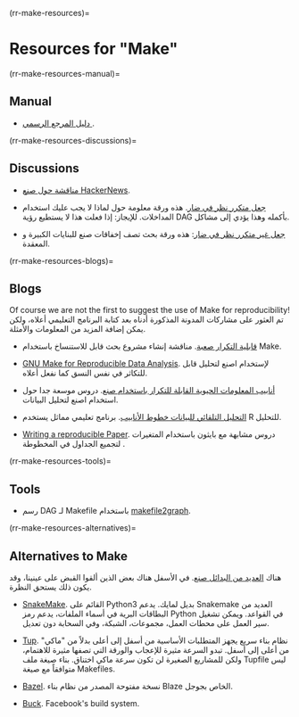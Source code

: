 (rr-make-resources)=
# Resources for "Make"

(rr-make-resources-manual)=
## Manual

- [دليل المرجع الرسمي ](https://www.gnu.org/software/make/manual/make.html).

(rr-make-resources-discussions)=
## Discussions

- [مناقشة حول صنع HackerNews](https://news.ycombinator.com/item?id=15041986).

- [جعل متكرر نظر في ضار](http://aegis.sourceforge.net/auug97.pdf). هذه ورقة معلومة حول لماذا لا يجب عليك استخدام المداخلات. للإيجاز: إذا فعلت هذا لا يستطيع رؤية DAG بأكمله وهذا يؤدي إلى مشاكل.

- [جعل غير متكرر نظر في ضار](https://www.microsoft.com/en-us/research/wp-content/uploads/2016/03/hadrian.pdf): هذه ورقة بحث تصف إخفاقات صنع للبنايات الكبيرة و المعقدة.

(rr-make-resources-blogs)=
## Blogs

Of course we are not the first to suggest the use of Make for reproducibility! تم العثور على مشاركات المدونة المذكورة أدناه بعد كتابة البرنامج التعليمي أعلاه، ولكن يمكن إضافة المزيد من المعلومات والأمثلة.

- [قابلية التكرار صعبة](https://kbroman.wordpress.com/tag/reproducible-research/). مناقشة إنشاء مشروع بحث قابل للاستنساخ باستخدام Make.

- [GNU Make for Reproducible Data Analysis](http://zmjones.com/make/). لإستخدام اصنع لتحليل قابل للتكاثر في نفس النسق كما نفعل أعلاه.

- [أنابيب المعلومات الحيوية القابلة للتكرار باستخدام صنع](http://byronjsmith.com/make-bml/). دروس موسعة جدا حول استخدام اصنع لتحليل البيانات.

- [التحليل التلقائي للبيانات خطوط الأنابيب](http://stat545.com/automation04_make-activity.html). برنامج تعليمي مماثل يستخدم R للتحليل.

- [Writing a reproducible Paper](http://handbook.datalad.org/en/latest/usecases/reproducible-paper.html#automation-with-existing-tools). دروس مشابهة مع بايثون باستخدام المتغيرات لتجميع الجداول في المخطوطة .

(rr-make-resources-tools)=
## Tools

- رسم DAG لـ Makefile باستخدام [makefile2graph](https://github.com/lindenb/makefile2graph).

(rr-make-resources-alternatives)=
## Alternatives to Make

هناك [العديد من البدائل صنع](https://en.wikipedia.org/wiki/List_of_build_automation_software). في الأسفل هناك بعض الذين ألقوا القبض على عينينا، وقد يكون ذلك يستحق النظرة.

- [SnakeMake](https://snakemake.readthedocs.io/en/stable/). القائم على Python3 بديل لمايك. يدعم Snakemake العديد من البطاقات البرية في أسماء الملفات، يدعم رمز Python في القواعد. ويمكن تشغيل سير العمل على محطات العمل، مجموعات، الشبكة، وفي السحابة دون تعديل.

- [Tup](http://gittup.org/tup/index.html). نظام بناء سريع يجهز المتطلبات الأساسية من أسفل إلى أعلى بدلاً من "ماكي" من أعلى إلى أسفل. تبدو السرعة مثيرة للإعجاب والورقة التي تصفها مثيرة للاهتمام، ولكن للمشاريع الصغيرة لن تكون سرعة ماكي اختناق. بناء صيغة ملف Tupfile ليس متوافقاً مع صيغة Makefiles.

- [Bazel](https://www.bazel.build). نسخة مفتوحة المصدر من نظام بناء Blaze الخاص بجوجل.

- [Buck](https://buckbuild.com/). Facebook's build system.


